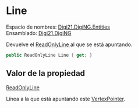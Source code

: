 # Line

Espacio de nombres: [Digi21.DigiNG.Entities](../../)  
Ensamblado: [Digi21.DigiNG](../../../)

Devuelve el [ReadOnlyLine ](../../readonlyline/)al que se está apuntando.

```csharp
public ReadOnlyLine Line { get; }
```

## Valor de la propiedad

[ReadOnlyLine](../../readonlyline/)

Línea a la que está apuntando este [VertexPointer](../).

